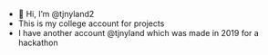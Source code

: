 - 👋 Hi, I’m @tjnyland2
- This is my college account for projects
- I have another account @tjnyland which was made in 2019 for a hackathon

